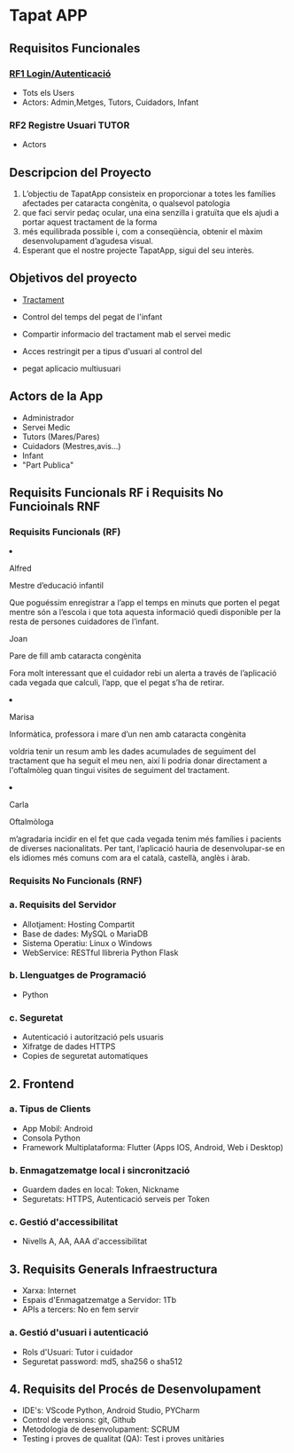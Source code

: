 



<html>


  <body>

# Tapat APP

## Requisitos Funcionales
### <u>RF1 Login/Autenticació</u>
- Tots els Users
- Actors: Admin,Metges, Tutors, Cuidadors, Infant
### RF2 Registre Usuari TUTOR
- Actors
## Descripcion del Proyecto
<ol>

  <li> L’objectiu de TapatApp consisteix en proporcionar a totes les famílies afectades per cataracta congènita, o qualsevol patologia</li>
  <li> que faci servir pedaç ocular, una eina senzilla i gratuïta que els ajudi a portar aquest tractament de la forma</li>
  <li>més equilibrada possible i, com a conseqüència, obtenir el màxim desenvolupament d’agudesa visual.</li>

  <li>Esperant que el nostre projecte TapatApp, sigui del seu interès.</li>
</ol>

## Objetivos del proyecto

-    <u> Tractament </u>

- Control del temps del pegat de l'infant
- Compartir informacio del tractament mab el servei medic
- Acces restringit per a tipus d'usuari al control del
-  pegat aplicacio multiusuari

## Actors de la App

- Administrador
- Servei Medic
- Tutors (Mares/Pares)
- Cuidadors (Mestres,avis...)
- Infant
- "Part Publica"



## Requisits Funcionals RF i Requisits No Funcioinals RNF

### Requisits Funcionals (RF)

  <li>	<p> Alfred</p>
        <p>Mestre d’educació infantil</p>
        <p>Que poguéssim enregistrar a l’app el temps en minuts que porten el pegat mentre són a l’escola i que tota aquesta informació quedi
           disponible per la resta de persones
           cuidadores de l’infant.</p>
  </li>

  <li->	<p> Joan</p>
        <p>Pare de fill amb cataracta congènita</p>
        <p>Fora molt interessant que el cuidador rebi un alerta a través de l’aplicació cada vegada que calculi, l’app, que el pegat s’ha
            de retirar.</p>
  </li>

  <li> <p>	Marisa</p>
       <p>Informàtica, professora i mare d’un nen amb cataracta congènita</p>
       <p>voldria tenir un resum amb les dades acumulades de seguiment del tractament que ha seguit el meu nen, així li podria donar
          directament a l'oftalmòleg quan tingui visites de seguiment del tractament.</p>
  </li>

  <li> <p>	Carla</p>
       <p>Oftalmòloga</p>
       <p>m’agradaria incidir en el fet que cada vegada tenim més famílies i pacients de diverses nacionalitats. Per tant, l’aplicació
          hauria de desenvolupar-se en els idiomes més comuns com ara el català, castellà, anglès i àrab.</p>
  </li>


### Requisits No Funcionals (RNF)
  
  
  
### a. Requisits del Servidor
  
  
  <ul>
	<li> Allotjament: Hosting Compartit</li>
	<li> Base de dades: MySQL o MariaDB</li>
	<li> Sistema Operatiu: Linux o Windows</li>
	<li> WebService: RESTful llibreria Python Flask</li>
  </ul>

### b. Llenguatges de Programació
  
  - Python
 
 
### c. Seguretat


  <ul>
	<li> Autenticació i autorització pels usuaris</li>
	<li> Xifratge de dades HTTPS </li>
	<li> Copies de seguretat automatiques</li>
  </ul>

## 2. Frontend

### a. Tipus de Clients

 <ul>
	<li> App Mobil: Android</li>
	<li> Consola Python</li>
	<li> Framework Multiplataforma: Flutter (Apps IOS, Android, Web i Desktop)</li>
 </ul>
 
### b. Enmagatzematge local i sincronització

 <ul>
	<li> Guardem dades en local: Token, Nickname </li>
	<li> Seguretats: HTTPS, Autenticació serveis per Token </li>

 </ul>

### c. Gestió d'accessibilitat
 <ul>
	<li> Nivells A, AA, AAA d'accessibilitat</li>
 </ul>

## 3. Requisits Generals Infraestructura

 <ul>
  <li> Xarxa: Internet</li>
  <li> Espais d'Enmagatzematge a Servidor: 1Tb</li>
  <li> APIs a tercers: No en fem servir</li>
 </ul>

### a. Gestió d'usuari i autenticació

 <ul>
  <li> Rols d'Usuari: Tutor i cuidador </li>
  <li> Seguretat password: md5, sha256 o sha512 </li>

 </ul>

## 4. Requisits del Procés de Desenvolupament

 <ul>
  <li> IDE's: VScode Python, Android Studio, PYCharm </li>
  <li> Control de versions: git, Github </li>
  <li> Metodologia de desenvolupament: SCRUM</li>
  <li> Testing i proves de qualitat (QA): Test i proves unitàries</li>


 </ul>






  </body>

</html>

